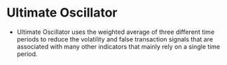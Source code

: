 # Ultimate Oscillator

* Ultimate Oscillator uses the weighted average of three different time periods to reduce the volatility and false transaction signals that are associated with many other indicators that mainly rely on a single time period.
